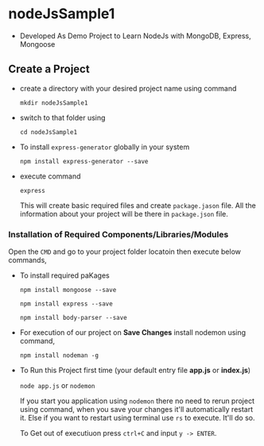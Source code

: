 # nodeJsSample1
* Developed As Demo Project to Learn NodeJs with MongoDB, Express, Mongoose

## Create a Project
*   create a directory with your desired project name using command

    `mkdir nodeJsSample1`

*   switch to that folder using 

    `cd nodeJsSample1`

* To install `express-generator` globally in your system

    `npm install express-generator --save`

*   execute command

    `express`

    This will create basic required files and create `package.jason` file. All the information about your project will be there in `package.json` file.

### Installation of Required Components/Libraries/Modules

Open the `CMD` and go to your project folder locatoin then execute below commands,
* To install required paKages

    `npm install mongoose --save`

    `npm install express --save`

    `npm install body-parser --save`

* For execution of our project on **Save Changes** install nodemon using command,

    `npm install nodeman -g`

* To Run this Project first time (your default entry file **app.js** or **index.js**)

    `node app.js` or `nodemon`

    If you start you application using `nodemon` there no need to rerun project using command, when you save your changes it'll automatically restart it. Else if you want to restart using terminal use `rs` to execute. It'll do so. 

    To Get out of executiuon press `ctrl+C` and input `y -> ENTER`. 

